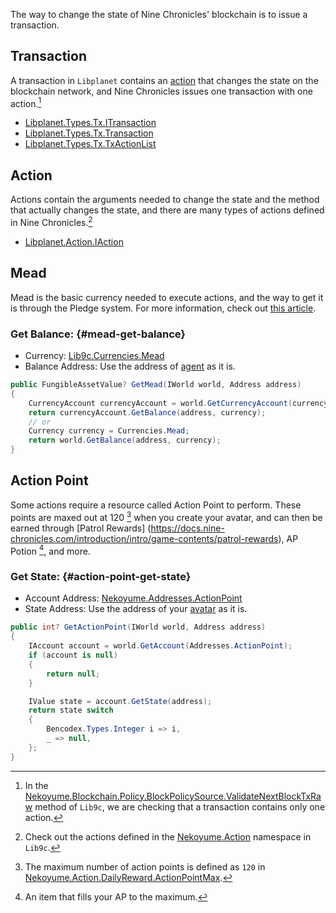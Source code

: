 The way to change the state of Nine Chronicles' blockchain is to issue a transaction.

## Transaction

A transaction in `Libplanet` contains an [action](#action) that changes the state on the blockchain network, and Nine Chronicles issues one transaction with one action.[^block-policy-1action-in-1tx]

- [Libplanet.Types.Tx.ITransaction](https://github.com/planetarium/libplanet/blob/5.2.2/src/Libplanet.Types/Tx/ITransaction.cs)
- [Libplanet.Types.Tx.Transaction](https://github.com/planetarium/libplanet/blob/5.2.2/src/Libplanet.Types/Tx/Transaction.cs)
- [Libplanet.Types.Tx.TxActionList](https://github.com/planetarium/libplanet/blob/5.2.2/src/Libplanet.Types/Tx/TxActionList.cs)

## Action

Actions contain the arguments needed to change the state and the method that actually changes the state, and there are many types of actions defined in Nine Chronicles.[^lib9c-actions]

- [Libplanet.Action.IAction](https://github.com/planetarium/libplanet/blob/5.2.2/src/Libplanet.Action/IAction.cs)

## Mead

Mead is the basic currency needed to execute actions, and the way to get it is through the Pledge system.
For more information, check out [this article](https://docs.nine-chronicles.com/introduction/guide/nine-chronicles-portal/patron).

### Get Balance: {#mead-get-balance}

- Currency: [Lib9c.Currencies.Mead](https://github.com/planetarium/lib9c/blob/1.17.3/Lib9c/Currencies.cs#L66)
- Balance Address: Use the address of [agent](./agent) as it is.

```cs
public FungibleAssetValue? GetMead(IWorld world, Address address)
{
    CurrencyAccount currencyAccount = world.GetCurrencyAccount(currency);
    return currencyAccount.GetBalance(address, currency);
    // or
    Currency currency = Currencies.Mead;
    return world.GetBalance(address, currency);
}
```

## Action Point

Some actions require a resource called Action Point to perform. These points are maxed out at 120 [^action-point-max] when you create your avatar, and can then be earned through [Patrol Rewards] (https://docs.nine-chronicles.com/introduction/intro/game-contents/patrol-rewards), AP Potion [^ap-potion], and more.

### Get State: {#action-point-get-state}

- Account Address: [Nekoyume.Addresses.ActionPoint](https://github.com/planetarium/lib9c/blob/1.17.3/Lib9c/Addresses.cs#L50)
- State Address: Use the address of your [avatar](./avatar/0-avatar) as it is.

```cs
public int? GetActionPoint(IWorld world, Address address)
{
    IAccount account = world.GetAccount(Addresses.ActionPoint);
    if (account is null)
    {
        return null;
    }

    IValue state = account.GetState(address);
    return state switch
    {
        Bencodex.Types.Integer i => i,
        _ => null,
    };
}
```

[^block-policy-1action-in-1tx]: In the [Nekoyume.Blockchain.Policy.BlockPolicySource.ValidateNextBlockTxRaw](https://github.com/planetarium/lib9c/blob/1.17.3/Lib9c.Policy/Policy/BlockPolicySource.cs#L165-L171) method of `Lib9c`, we are checking that a transaction contains only one action.
[^lib9c-actions]: Check out the actions defined in the [Nekoyume.Action](https://github.com/planetarium/lib9c/tree/1.17.3/Lib9c/Action) namespace in `Lib9c`.
[^action-point-max]: The maximum number of action points is defined as `120` in [Nekoyume.Action.DailyReward.ActionPointMax](https://github.com/planetarium/lib9c/blob/1.17.3/Lib9c/Action/DailyReward.cs#L29).
[^ap-potion]: An item that fills your AP to the maximum.
